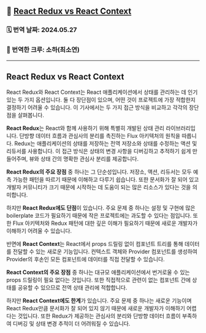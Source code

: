 ## 🔗 [React Redux vs React Context](https://medium.com/init-js/react-redux-vs-react-context-1d1ed6581e73)

### 🗓️ 번역 날짜: 2024.05.27

### 🧚 번역한 크루: 소하(최소연)

---

## React Redux vs React Context

React Redux와 React Context는 React 애플리케이션에서 상태를 관리하는 데 인기 있는 두 가지 옵션입니다. 둘 다 장단점이 있으며, 어떤 것이 프로젝트에 가장 적합한지 결정하기 어려울 수 있습니다. 이 기사에서는 두 가지 접근 방식을 비교하고 각각의 장단점을 살펴봅니다.

**React Redux**는 React와 함께 사용하기 위해 특별히 개발된 상태 관리 라이브러리입니다. 단방향 데이터 흐름과 관심사의 분리를 촉진하는 Flux 아키텍처의 원칙을 따릅니다. Redux는 애플리케이션의 상태를 저장하는 전역 저장소와 상태를 수정하는 액션 및 리듀서를 사용합니다. 이 접근 방식은 상태의 변경 사항을 디버깅하고 추적하기 쉽게 만들어주며, 뷰와 상태 간의 명확한 관심사 분리를 제공합니다.

**React Redux의 주요 장점** 중 하나는 그 단순성입니다. 저장소, 액션, 리듀서는 모두 예측 가능한 패턴을 따르기 때문에 이해하고 다루기 쉽습니다. 또한 문서화가 잘 되어 있고 개발자 커뮤니티가 크기 때문에 시작하는 데 도움이 되는 많은 리소스가 있다는 것을 의미합니다.

하지만 **React Redux에도 단점**이 있습니다. 주요 문제 중 하나는 설정 및 구현에 많은 boilerplate 코드가 필요하기 때문에 작은 프로젝트에는 과도할 수 있다는 점입니다. 또한 Flux 아키텍처와 Redux 패턴에 대한 깊은 이해가 필요하기 때문에 새로운 개발자가 이해하기 어려울 수 있습니다.

반면에 **React Context**는 React에서 props 드릴링 없이 컴포넌트 트리를 통해 데이터를 전달할 수 있는 새로운 기능입니다. 컨텍스트 객체와 Provider 컴포넌트를 생성하여 Provider의 후손인 모든 컴포넌트에 데이터를 직접 전달할 수 있습니다.

**React Context의 주요 장점** 중 하나는 대규모 애플리케이션에서 번거로울 수 있는 props 드릴링이 필요 없다는 것입니다. 또한 직접적으로 관련이 없는 컴포넌트 간에 상태를 공유할 수 있으므로 전역 상태 관리에 적합합니다.

하지만 **React Context에도 한계**가 있습니다. 주요 문제 중 하나는 새로운 기능이며 React Redux만큼 문서화가 잘 되어 있지 않기 때문에 새로운 개발자가 이해하기 어렵다는 것입니다. 또한 Redux가 제공하는 관심사의 분리와 단방향 데이터 흐름이 부족하여 디버깅 및 상태 변경 추적이 더 어려워질 수 있습니다.
